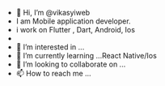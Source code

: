 - 👋 Hi, I’m @vikasyiweb
- I am Mobile application developer.
- i work on Flutter , Dart, Android, Ios
- 
- 👀 I’m interested in ...
- 🌱 I’m currently learning ...React Native/Ios
- 💞️ I’m looking to collaborate on ...
- 📫 How to reach me ...

<!---
vikasyiweb/vikasyiweb is a ✨ special ✨ repository because its `README.md` (this file) appears on your GitHub profile.
You can click the Preview link to take a look at your changes.
--->

